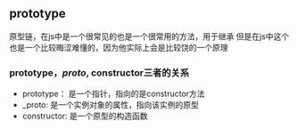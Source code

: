 ## prototype

原型链，在js中是一个很常见的也是一个很常用的方法，用于继承
但是在js中这个也是一个比较晦涩难懂的，因为他实际上会是比较饶的一个原理

### prototype，_proto_, constructor三者的关系

- prototype： 是一个指针，指向的是constructor方法
- _proto: 是一个实例对象的属性，指向该实例的原型
- constructor: 是一个原型的构造函数

